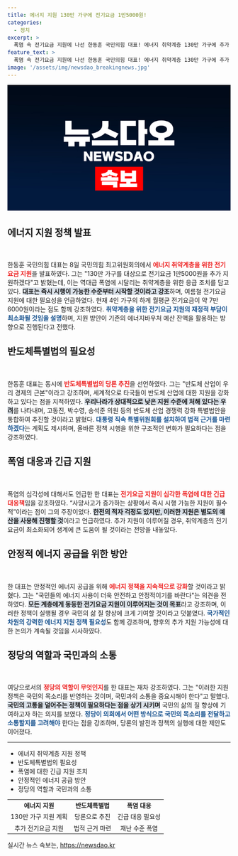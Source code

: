 ```yaml
---
title: 에너지 지원 130만 가구에 전기요금 1만5000원!
categories:
  - 정치
excerpt: >
  폭염 속 전기요금 지원에 나선 한동훈 국민의힘 대표! 에너지 취약계층 130만 가구에 추가 지원을 통해 실질적인 제로 전기요금을 목표로 합니다. 반면, 반도체특별법도 당론으로 추진해 산업 경쟁력 강화를 선언했는데, 그 의미는 무엇일까요? 클릭해서 자세히 알아보세요!
feature_text: >
  폭염 속 전기요금 지원에 나선 한동훈 국민의힘 대표! 에너지 취약계층 130만 가구에 추가 지원을 통해 실질적인 제로 전기요금을 목표로 합니다. 반면, 반도체특별법도 당론으로 추진해 산업 경쟁력 강화를 선언했는데, 그 의미는 무엇일까요? 클릭해서 자세히 알아보세요!
image: '/assets/img/newsdao_breakingnews.jpg'
---
```


<p><img src="/assets/img/newsdao_breakingnews.jpg" alt="bookingtag 속보" /></p>

<h2 data-ke-size="size26">에너지 지원 정책 발표</h2>

<p data-ke-size="size16">&nbsp;</p>

<p>한동훈 국민의힘 대표는 8일 국민의힘 최고위원회의에서 <b><span style="color: #ee2323;">에너지 취약계층을 위한 전기요금 지원</span></b>을 발표하였다. 그는 "130만 가구를 대상으로 전기요금 1만5000원을 추가 지원하겠다"고 밝혔는데, 이는 역대급 폭염에 시달리는 취약계층을 위한 응급 조치를 담고 있다. <b><span style="background-color: #21538527;">대표는 즉시 시행이 가능한 수준부터 시작할 것이라고 강조</span></b>하며, 여름철 전기요금 지원에 대한 필요성을 언급하였다. 현재 4인 가구의 하계 월평균 전기요금이 약 7만6000원이라는 점도 함께 강조하였다. <b><span style="color: #1a5490;">취약계층을 위한 전기요금 지원의 재정적 부담이 최소화될 것임을 설명</span></b>하며, 지원 방안이 기존의 에너지바우처 예산 잔액을 활용하는 방향으로 진행된다고 전했다. </p>

<h2 data-ke-size="size26">반도체특별법의 필요성</h2>

<p data-ke-size="size16">&nbsp;</p>

<p>한동훈 대표는 동시에 <b><span style="color: #ee2323;">반도체특별법의 당론 추진</span></b>을 선언하였다. 그는 "반도체 산업이 우리 경제의 근본"이라고 강조하며, 세계적으로 타국들이 반도체 산업에 대한 지원을 강화하고 있다는 점을 지적하였다. <b><span style="background-color: #21538527;">우리나라가 상대적으로 낮은 지원 수준에 처해 있다는 우려</span></b>를 나타내며, 고동진, 박수영, 송석준 의원 등의 반도체 산업 경쟁력 강화 특별법안을 통합하여 추진할 것이라고 밝혔다. <b><span style="color: #1a5490;">대통령 직속 특별위원회를 설치하여 법적 근거를 마련하겠다</span></b>는 계획도 제시하며, 올바른 정책 시행을 위한 구조적인 변화가 필요하다는 점을 강조하였다. </p>

<h2 data-ke-size="size26">폭염 대응과 긴급 지원</h2>

<p data-ke-size="size16">&nbsp;</p>

<p>폭염의 심각성에 대해서도 언급한 한 대표는 <b><span style="color: #ee2323;">전기요금 지원이 심각한 폭염에 대한 긴급 대응책</span></b>임을 강조하였다. “사망사고가 증가하는 상황에서 즉시 시행 가능한 지원이 필수적”이라는 점이 그의 주장이었다. <b><span style="background-color: #21538527;">한전의 적자 걱정도 있지만, 이러한 지원은 별도의 예산을 사용해 진행할 것</span></b>이라고 언급하였다. 추가 지원이 이루어질 경우, 취약계층의 전기요금이 최소화되어 생계에 큰 도움이 될 것이라는 전망을 내놓았다. </p>

<h2 data-ke-size="size26">안정적 에너지 공급을 위한 방안</h2>

<p data-ke-size="size16">&nbsp;</p>

<p>한 대표는 안정적인 에너지 공급을 위해 <b><span style="color: #ee2323;">에너지 정책을 지속적으로 강화</span></b>할 것이라고 밝혔다. 그는 "국민들의 에너지 사용이 더욱 안전하고 안정적이기를 바란다"는 의견을 전하였다. <b><span style="background-color: #21538527;">모든 계층에게 동등한 전기요금 지원이 이루어지는 것이 목표</span></b>라고 강조하며, 이러한 정책이 실행될 경우 국민의 삶 질 향상에 크게 기여할 것이라고 덧붙였다. <b><span style="color: #1a5490;">국가적인 차원의 강력한 에너지 지원 정책 필요성</span></b>도 함께 강조하며, 향후의 추가 지원 가능성에 대한 논의가 계속될 것임을 시사하였다.</p>

<h2 data-ke-size="size26">정당의 역할과 국민과의 소통</h2>

<p data-ke-size="size16">&nbsp;</p>

<p>여당으로서의 <b><span style="color: #ee2323;">정당의 역할이 무엇인지</span></b>를 한 대표는 재차 강조하였다. 그는 "이러한 지원 정책은 국민의 목소리를 반영하는 것이며, 국민과의 소통을 중요시해야 한다"고 말했다. <b><span style="background-color: #21538527;">국민의 고통을 덜어주는 정책이 필요하다는 점을 상기 시키며</span></b> 국민의 삶의 질 향상에 기여하고자 하는 의지를 보였다. <b><span style="color: #1a5490;">정당이 의회에서 어떤 방식으로 국민의 목소리를 전달하고 소통할지를 고려해야</span></b> 한다는 점을 강조하며, 당론의 발전과 정책의 실행에 대한 제안도 이어졌다.</p>

<hr>

<ul>
    <li>에너지 취약계층 지원 정책</li>
    <li>반도체특별법의 필요성</li>
    <li>폭염에 대한 긴급 지원 조치</li>
    <li>안정적인 에너지 공급 방안</li>
    <li>정당의 역할과 국민과의 소통</li>
</ul>

<table style="width: 100%; border-collapse: collapse;">
    <tr>
        <td style="text-align: center; height: 17px;"><b>에너지 지원</b></td>
        <td style="text-align: center; height: 17px;"><b>반도체특별법</b></td>
        <td style="text-align: center; height: 17px;"><b>폭염 대응</b></td>
    </tr>
    <tr>
        <td style="text-align: center; height: 17px;">130만 가구 지원 계획</td>
        <td style="text-align: center; height: 17px;">당론으로 추진</td>
        <td style="text-align: center; height: 17px;">긴급 대응 필요성</td>
    </tr>
    <tr>
        <td style="text-align: center; height: 17px;">추가 전기요금 지원</td>
        <td style="text-align: center; height: 17px;">법적 근거 마련</td>
        <td style="text-align: center; height: 17px;">재난 수준 폭염</td>
    </tr>
</table>

<p data-ke-size="size16"></p>
실시간 뉴스 속보는, <a href="https://newsdao.kr" rel="dofollow">https://newsdao.kr</a>


